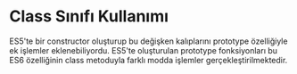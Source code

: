 <h1>Class Sınıfı Kullanımı</h1>
ES5'te bir constructor oluşturup bu değişken kalıplarını prototype özelliğiyle ek işlemler eklenebiliyordu.
ES5'te oluşturulan prototype fonksiyonları bu ES6 özelliğinin class metoduyla farklı modda işlemler gerçekleştirilmektedir.
